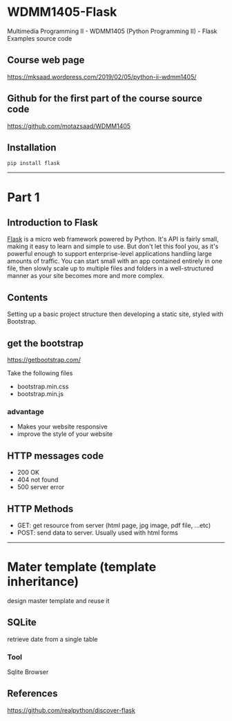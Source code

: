 # WDMM1405-Flask
Multimedia Programming II - WDMM1405 (Python Programming II) - Flask Examples source code

## Course web page 
https://mksaad.wordpress.com/2019/02/05/python-ii-wdmm1405/

## Github for the first part of the course source code 
https://github.com/motazsaad/WDMM1405

## Installation 
`pip install flask`

---
# Part 1 
## Introduction to Flask

[Flask](http://flask.pocoo.org/) is a micro web framework powered by Python. It's API is fairly small, making it easy to learn and simple to use. But don't let this fool you, as it's powerful enough to support enterprise-level applications handling large amounts of traffic. You can start small with an app contained entirely in one file, then slowly scale up to multiple files and folders in a well-structured manner as your site becomes more and more complex. 

## Contents 
Setting up a basic project structure then developing a static site, styled with Bootstrap. 

## get the bootstrap
https://getbootstrap.com/ 

Take the following files 

* bootstrap.min.css
* bootstrap.min.js   

### advantage 

* Makes your website responsive
* improve the style of your website  

## HTTP messages code

* 200 OK 
* 404 not found 
* 500 server error  

## HTTP Methods 

* GET: get resource from server (html page, jpg image, pdf file, ...etc) 
* POST: send data to server. Usually used with html forms 

---
# Mater template (template inheritance)

design master template and reuse it

## SQLite 

retrieve date from a single table

### Tool
Sqlite Browser

 
## References 

https://github.com/realpython/discover-flask